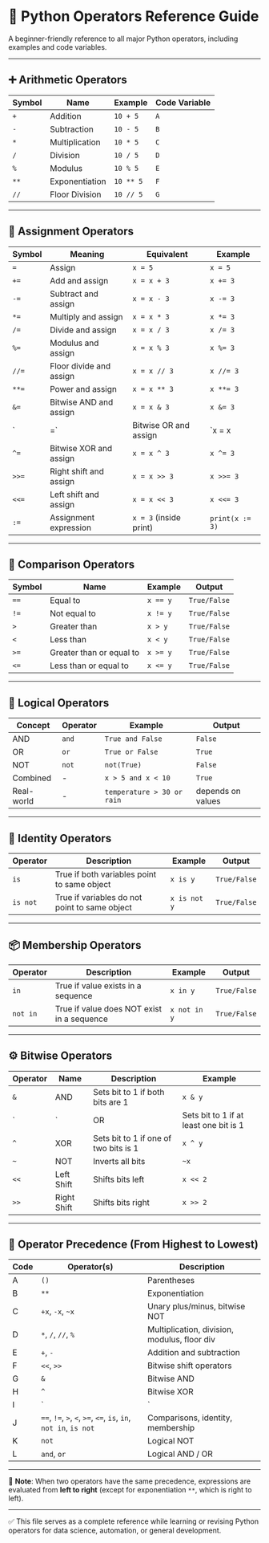 # 🧮 Python Operators Reference Guide

A beginner-friendly reference to all major Python operators, including examples and code variables.

---

## ➕ Arithmetic Operators

| Symbol | Name           | Example   | Code Variable |
|--------|----------------|-----------|---------------|
| `+`    | Addition       | `10 + 5`  | `A`           |
| `-`    | Subtraction    | `10 - 5`  | `B`           |
| `*`    | Multiplication | `10 * 5`  | `C`           |
| `/`    | Division       | `10 / 5`  | `D`           |
| `%`    | Modulus        | `10 % 5`  | `E`           |
| `**`   | Exponentiation | `10 ** 5` | `F`           |
| `//`   | Floor Division | `10 // 5` | `G`           |

---

## 📝 Assignment Operators

| Symbol | Meaning                 | Equivalent         | Example     |
|--------|--------------------------|---------------------|-------------|
| `=`    | Assign                  | `x = 5`            | `x = 5`     |
| `+=`   | Add and assign          | `x = x + 3`        | `x += 3`    |
| `-=`   | Subtract and assign     | `x = x - 3`        | `x -= 3`    |
| `*=`   | Multiply and assign     | `x = x * 3`        | `x *= 3`    |
| `/=`   | Divide and assign       | `x = x / 3`        | `x /= 3`    |
| `%=`   | Modulus and assign      | `x = x % 3`        | `x %= 3`    |
| `//=`  | Floor divide and assign | `x = x // 3`       | `x //= 3`   |
| `**=`  | Power and assign        | `x = x ** 3`       | `x **= 3`   |
| `&=`   | Bitwise AND and assign  | `x = x & 3`        | `x &= 3`    |
| `|=`   | Bitwise OR and assign   | `x = x | 3`        | `x |= 3`    |
| `^=`   | Bitwise XOR and assign  | `x = x ^ 3`        | `x ^= 3`    |
| `>>=`  | Right shift and assign  | `x = x >> 3`       | `x >>= 3`   |
| `<<=`  | Left shift and assign   | `x = x << 3`       | `x <<= 3`   |
| `:=`   | Assignment expression   | `x = 3` (inside print) | `print(x := 3)` |

---

## 🧮 Comparison Operators

| Symbol | Name                      | Example        | Output    |
|--------|---------------------------|----------------|-----------|
| `==`   | Equal to                  | `x == y`       | `True/False` |
| `!=`   | Not equal to              | `x != y`       | `True/False` |
| `>`    | Greater than              | `x > y`        | `True/False` |
| `<`    | Less than                 | `x < y`        | `True/False` |
| `>=`   | Greater than or equal to | `x >= y`       | `True/False` |
| `<=`   | Less than or equal to    | `x <= y`       | `True/False` |

---

## 🤔 Logical Operators

| Concept  | Operator | Example                  | Output    |
|----------|----------|--------------------------|-----------|
| AND      | `and`    | `True and False`         | `False`   |
| OR       | `or`     | `True or False`          | `True`    |
| NOT      | `not`    | `not(True)`              | `False`   |
| Combined | -        | `x > 5 and x < 10`       | `True`    |
| Real-world | -      | `temperature > 30 or rain` | depends on values |

---

## 🪪 Identity Operators

| Operator | Description                               | Example     | Output    |
|----------|-------------------------------------------|-------------|-----------|
| `is`     | True if both variables point to same object | `x is y`   | `True/False` |
| `is not` | True if variables do not point to same object | `x is not y` | `True/False` |

---

## 📦 Membership Operators

| Operator   | Description                                         | Example     | Output    |
|------------|-----------------------------------------------------|-------------|-----------|
| `in`       | True if value exists in a sequence                  | `x in y`    | `True/False` |
| `not in`   | True if value does NOT exist in a sequence          | `x not in y`| `True/False` |

---

## ⚙️ Bitwise Operators

| Operator | Name         | Description                              | Example     |
|----------|--------------|------------------------------------------|-------------|
| `&`      | AND          | Sets bit to 1 if both bits are 1         | `x & y`     |
| `|`      | OR           | Sets bit to 1 if at least one bit is 1   | `x | y`     |
| `^`      | XOR          | Sets bit to 1 if one of two bits is 1    | `x ^ y`     |
| `~`      | NOT          | Inverts all bits                         | `~x`        |
| `<<`     | Left Shift   | Shifts bits left                         | `x << 2`    |
| `>>`     | Right Shift  | Shifts bits right                        | `x >> 2`    |

---

## 🔢 Operator Precedence (From Highest to Lowest)

| Code | Operator(s)                               | Description                                    |
|------|--------------------------------------------|------------------------------------------------|
| A    | `()`                                       | Parentheses                                    |
| B    | `**`                                       | Exponentiation                                 |
| C    | `+x`, `-x`, `~x`                           | Unary plus/minus, bitwise NOT                  |
| D    | `*`, `/`, `//`, `%`                        | Multiplication, division, modulus, floor div   |
| E    | `+`, `-`                                   | Addition and subtraction                       |
| F    | `<<`, `>>`                                 | Bitwise shift operators                        |
| G    | `&`                                        | Bitwise AND                                    |
| H    | `^`                                        | Bitwise XOR                                    |
| I    | `|`                                        | Bitwise OR                                     |
| J    | `==`, `!=`, `>`, `<`, `>=`, `<=`, `is`, `in`, `not in`, `is not` | Comparisons, identity, membership |
| K    | `not`                                      | Logical NOT                                    |
| L    | `and`, `or`                                | Logical AND / OR                               |

---

📌 **Note**: When two operators have the same precedence, expressions are evaluated from **left to right** (except for exponentiation `**`, which is right to left).

---

✅ This file serves as a complete reference while learning or revising Python operators for data science, automation, or general development.
